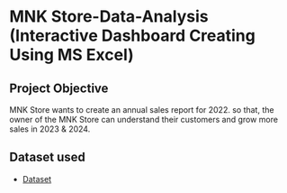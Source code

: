 # MNK Store-Data-Analysis (Interactive Dashboard Creating Using MS Excel)
## Project Objective
MNK Store wants to create an annual sales report for 2022. so that, the owner of the MNK Store can understand their customers and grow more sales in 2023 & 2024.

## Dataset used
- <a href="https://github.com/Maz-khan/Data-Analysis-Dashboard/blob/main/MNK%20Store%20Analysis.xlsx">Dataset</a>
